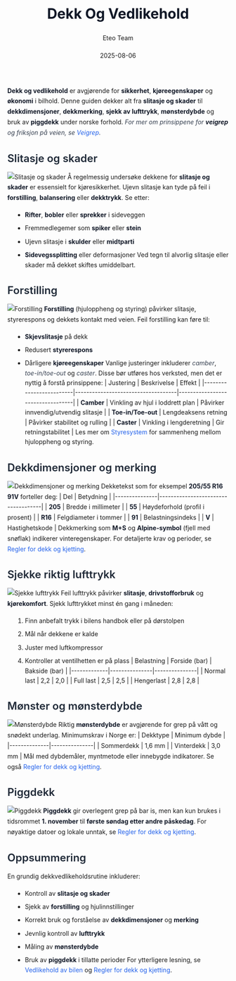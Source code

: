 ﻿---
title: "Dekk Og Vedlikehold"
date: 2025-08-06
draft: false
author: "Eteo Team"
description: "Guide to Dekk Og Vedlikehold for Norwegian driving theory exam."
categories: ["Driving Theory"]
tags: ["driving", "theory", "safety"]
featured_image: "/blog/dekk-og-vedlikehold/dekk-og-vedlikehold-image.svg"
---
<style>
/* Base text styling */
.article-content {
  font-family: 'Inter', -apple-system, BlinkMacSystemFont, 'Segoe UI', Roboto, Oxygen, Ubuntu, Cantarell, 'Open Sans', 'Helvetica Neue', sans-serif;
  line-height: 1.6;
  color: #1f2937;
  font-size: 16px;
}
/* Headers */
h1 {
  font-size: 2rem;
  font-weight: 700;
  margin: 2rem 0 1.5rem;
  color: #111827;
}
h2 {
  font-size: 1.5rem;
  font-weight: 600;
  margin: 2rem 0 1rem;
  color: #1f2937;
}
h3 {
  font-size: 1.25rem;
  font-weight: 600;
  margin: 1.5rem 0 0.75rem;
  color: #374151;
}
/* Paragraphs */
p {
  margin: 1rem 0;
  line-height: 1.7;
}
/* Lists */
ul, ol {
  margin: 1rem 0 1rem 1.5rem;
  padding-left: 1rem;
}
li {
  margin-bottom: 0.5rem;
  line-height: 1.6;
}
/* Bold and emphasis text */
strong, b {
  font-weight: 700 !important;
  color: #111827;
}
em, i {
  font-style: italic;
  color: #374151;
}
strong em, b i, em strong, i b {
  font-weight: 700 !important;
  font-style: italic;
  color: #111827;
}
/* Links */
a {
  color: #2563eb;
  text-decoration: none;
  transition: color 0.2s ease;
}
a:hover {
  color: #1d4ed8;
  text-decoration: underline;
}
/* Code blocks */
pre, code {
  font-family: 'SFMono-Regular', Consolas, 'Liberation Mono', Menlo, monospace;
  background-color: #f3f4f6;
  border-radius: 0.375rem;
  font-size: 0.875em;
}
pre {
  padding: 1rem;
  overflow-x: auto;
  margin: 1rem 0;
}
code {
  padding: 0.2em 0.4em;
}
/* Blockquotes */
blockquote {
  border-left: 4px solid #e5e7eb;
  margin: 1.5rem 0;
  padding: 0.75rem 1rem 0.75rem 1.5rem;
  background-color: #f9fafb;
  color: #4b5563;
  font-style: italic;
}
/* Tables */
table {
  margin: 1.5rem auto !important;
  border-collapse: collapse !important;
  width: 100% !important;
  max-width: 100%;
  box-shadow: 0 1px 3px rgba(0,0,0,0.1) !important;
  border-radius: 0.5rem !important;
  overflow: hidden !important;
  border: 1px solid #e5e7eb !important;
  display: table !important;
}
th, td {
  padding: 0.75rem 1.25rem !important;
  text-align: left !important;
  border: 1px solid #e5e7eb !important;
  vertical-align: top;
}
th {
  background-color: #f9fafb !important;
  font-weight: 600 !important;
  color: #111827 !important;
  text-transform: uppercase !important;
  font-size: 0.75rem !important;
  letter-spacing: 0.05em !important;
}
tr:nth-child(even) {
  background-color: #f9fafb !important;
}
tr:hover {
  background-color: #f3f4f6 !important;
}
/* Responsive adjustments */
@media (max-width: 768px) {
  .article-content {
    font-size: 15px;
  }
  h1 { font-size: 1.75rem; }
  h2 { font-size: 1.375rem; }
  h3 { font-size: 1.125rem; }
  table {
    display: block !important;
    overflow-x: auto !important;
    -webkit-overflow-scrolling: touch;
  }
}
</style>
**Dekk og vedlikehold** er avgjørende for **sikkerhet**, **kjøreegenskaper** og **økonomi** i bilhold. Denne guiden dekker alt fra **slitasje og skader** til **dekkdimensjoner**, **dekkmerking**, **sjekk av lufttrykk**, **mønsterdybde** og bruk av **piggdekk** under norske forhold.
*For mer om prinsippene for **veigrep** og friksjon på veien, se [Veigrep](/blogs/teori/veigrep "Veigrep - bremselengde, bevegelsesenergi, friksjon, gripeevne, fart, vannplaning og styring").*
## Slitasje og skader
![Slitasje og skader](/blog/dekk-og-vedlikehold/slitasje-skader.svg)
Å regelmessig undersøke dekkene for **slitasje og skader** er essensielt for kjøresikkerhet. Ujevn slitasje kan tyde på feil i **forstilling**, **balansering** eller **dekktrykk**. Se etter:
* **Rifter**, **bobler** eller **sprekker** i sideveggen
* Fremmedlegemer som **spiker** eller **stein**
* Ujevn slitasje i **skulder** eller **midtparti**
* **Sidevegssplitting** eller deformasjoner
Ved tegn til alvorlig slitasje eller skader må dekket skiftes umiddelbart.
## Forstilling
![Forstilling](/blog/dekk-og-vedlikehold/forstilling.svg)
**Forstilling** (hjuloppheng og styring) påvirker slitasje, styrerespons og dekkets kontakt med veien. Feil forstilling kan føre til:
* **Skjevslitasje** på dekk
* Redusert **styrerespons**
* Dårligere **kjøreegenskaper**
Vanlige justeringer inkluderer *camber*, *toe-in/toe-out* og *caster*. Disse bør utføres hos verksted, men det er nyttig å forstå prinsippene:
| Justering               | Beskrivelse                        | Effekt                           |
|-------------------------|------------------------------------|----------------------------------|
| **Camber**             | Vinkling av hjul i loddrett plan   | Påvirker innvendig/utvendig slitasje |
| **Toe-in/Toe-out**      | Lengdeaksens retning               | Påvirker stabilitet og rulling   |
| **Caster**              | Vinkling i lengderetning           | Gir retningstabilitet            |
Les mer om [Styresystem](/blogs/teori/styresystem "Styresystem - Komponenter og funksjon i bilen") for sammenheng mellom hjuloppheng og styring.
## Dekkdimensjoner og merking
![Dekkdimensjoner og merking](/blog/dekk-og-vedlikehold/dekkdimensjoner-merking.svg)
Dekketekst som for eksempel **205/55 R16 91V** forteller deg:
| Del           | Betydning                          |
|---------------|------------------------------------|
| **205**       | Bredde i millimeter                |
| **55**        | Høydeforhold (profil i prosent)    |
| **R16**       | Felgdiameter i tommer              |
| **91**        | Belastningsindeks                  |
| **V**         | Hastighetskode                     |
Dekkmerking som **M+S** og **Alpine-symbol** (fjell med snøflak) indikerer vinteregenskaper. For detaljerte krav og perioder, se [Regler for dekk og kjetting](/blogs/teori/regler-for-dekk-og-kjetting "Regler for dekk og kjetting - Krav til mønsterdybde, piggdekk og kjetting").
## Sjekke riktig lufttrykk
![Sjekke lufttrykk](/blog/dekk-og-vedlikehold/lufttrykk-check.svg)
Feil lufttrykk påvirker **slitasje**, **drivstofforbruk** og **kjørekomfort**. Sjekk lufttrykket minst én gang i måneden:
1. Finn anbefalt trykk i bilens handbok eller på dørstolpen
2. Mål når dekkene er kalde
3. Juster med luftkompressor
4. Kontroller at ventilhetten er på plass
| Belastning  | Forside (bar) | Bakside (bar) |
|-------------|---------------|---------------|
| Normal last | 2,2           | 2,0           |
| Full last   | 2,5           | 2,5           |
| Hengerlast  | 2,8           | 2,8           |
## Mønster og mønsterdybde
![Mønsterdybde](/blog/dekk-og-vedlikehold/monsterdypde.svg)
Riktig **mønsterdybde** er avgjørende for grep på vått og snødekt underlag. Minimumskrav i Norge er:
| Dekktype     | Minimum dybde |
|--------------|---------------|
| Sommerdekk   | 1,6 mm        |
| Vinterdekk   | 3,0 mm        |
Mål med dybdemåler, myntmetode eller innebygde indikatorer. Se også [Regler for dekk og kjetting](/blogs/teori/regler-for-dekk-og-kjetting "Regler for dekk og kjetting - Mønsterdybdekrav").
## Piggdekk
![Piggdekk](/blog/dekk-og-vedlikehold/piggdekk.svg)
**Piggdekk** gir overlegent grep på bar is, men kan kun brukes i tidsrommet **1. november** til **første søndag etter andre påskedag**. For nøyaktige datoer og lokale unntak, se [Regler for dekk og kjetting](/blogs/teori/regler-for-dekk-og-kjetting "Regler for dekk og kjetting - Piggdekkperioder").
## Oppsummering
En grundig dekkvedlikeholdsrutine inkluderer:
* Kontroll av **slitasje og skader**
* Sjekk av **forstilling** og hjulinnstillinger
* Korrekt bruk og forståelse av **dekkdimensjoner** og **merking**
* Jevnlig kontroll av **lufttrykk**
* Måling av **mønsterdybde**
* Bruk av **piggdekk** i tillatte perioder
For ytterligere lesning, se [Vedlikehold av bilen](/blogs/teori/vedlikehold-av-bilen "Vedlikehold av bilen - Guide til regelmessig service og inspeksjon") og [Regler for dekk og kjetting](/blogs/teori/regler-for-dekk-og-kjetting "Regler for dekk og kjetting - Krav til mønsterdybde og piggdekk").